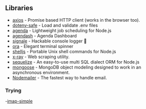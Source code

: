 ## Libraries
- [axios](https://github.com/axios/axios) - Promise based HTTP client (works in the browser too).
- [dotenv-safe](https://github.com/rolodato/dotenv-safe) - Load and validate .env files
- [agenda](https://github.com/agenda/agenda) - Lightweight job scheduling for Node.js
- [agendash](https://github.com/agenda/agendash) - Agenda Dashboard
- [signale](https://github.com/klaussinani/signale) - Hackable console logger 👋 
- [ora](https://github.com/sindresorhus/ora) - Elegant terminal spinner
- [shelljs](https://github.com/shelljs/shelljs) - Portable Unix shell commands for Node.js 
- [x-ray](https://github.com/matthewmueller/x-ray) - Web scraping utility.
- [sequelize](https://github.com/sequelize/sequelize) - An easy-to-use multi SQL dialect ORM for Node.js 
- [mongoose](https://github.com/Automattic/mongoose) - MongoDB object modeling designed to work in an asynchronous environment.
- [Nodemailer](https://github.com/nodemailer/nodemailer) - The fastest way to handle email.

### Trying
-[imap-simple](https://www.npmjs.com/package/imap-simple)
